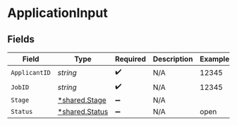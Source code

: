 # ApplicationInput


## Fields

| Field                                                  | Type                                                   | Required                                               | Description                                            | Example                                                |
| ------------------------------------------------------ | ------------------------------------------------------ | ------------------------------------------------------ | ------------------------------------------------------ | ------------------------------------------------------ |
| `ApplicantID`                                          | *string*                                               | :heavy_check_mark:                                     | N/A                                                    | 12345                                                  |
| `JobID`                                                | *string*                                               | :heavy_check_mark:                                     | N/A                                                    | 12345                                                  |
| `Stage`                                                | [*shared.Stage](../../../pkg/models/shared/stage.md)   | :heavy_minus_sign:                                     | N/A                                                    |                                                        |
| `Status`                                               | [*shared.Status](../../../pkg/models/shared/status.md) | :heavy_minus_sign:                                     | N/A                                                    | open                                                   |